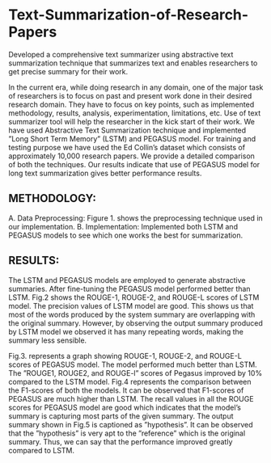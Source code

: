 # Text-Summarization-of-Research-Papers
Developed a comprehensive text summarizer using abstractive text summarization technique that summarizes text and enables researchers to get precise summary for their work.

In the current era, while doing research in any domain, one of the major task of researchers is to focus on past and present work done in their desired research domain. They have to focus on key points, such as implemented methodology, results, analysis, experimentation, limitations, etc. Use of text summarizer tool will help the researcher in the kick start of their work. We have used Abstractive Text Summarization technique and implemented ”Long Short Term Memory” (LSTM) and PEGASUS model. For training and testing purpose we have used the Ed Collin’s dataset which consists of approximately 10,000 research papers. We provide a detailed comparison of both the techniques. Our results indicate that use of PEGASUS model for long text summarization gives better performance results.

## METHODOLOGY:
A. Data Preprocessing: Figure 1. shows the preprocessing technique used in our implementation.
B. Implementation: Implemented both LSTM and PEGASUS models to see which one works the best for summarization.

## RESULTS:
The LSTM and PEGASUS models are employed to generate abstractive summaries. After fine-tuning the PEGASUS model performed better than LSTM. Fig.2 shows the ROUGE-1, ROUGE-2, and ROUGE-L scores of LSTM model. The precision values of LSTM model are good. This shows us that most of the words produced by the system summary are overlapping with the original summary. However, by observing the output summary produced by LSTM model we observed it has many repeating words, making the summary less sensible.

Fig.3. represents a graph showing ROUGE-1, ROUGE-2, and ROUGE-L scores of PEGASUS model. The model performed much better than LSTM. The ”ROUGE1, ROUGE2, and ROUGE-l” scores of Pegasus improved by 10% compared to the LSTM model. Fig.4 represents the comparison between the F1-scores of both the models. It can be observed that F1-scores of PEGASUS are much higher than LSTM. The recall values in all the ROUGE scores for PEGASUS model are good which indicates that the model’s summary is capturing most parts of the given summary. The output summary shown in Fig.5 is captioned as ”hypothesis”. It can be observed that the ”hypothesis” is very apt to the ”reference” which is the original summary. Thus, we can say that the performance improved greatly compared to LSTM.
